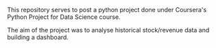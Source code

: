 This repository serves to post a python project done under Coursera's Python Project for Data Science course.

The aim of the project was to analyse historical stock/revenue data and building a dashboard.
